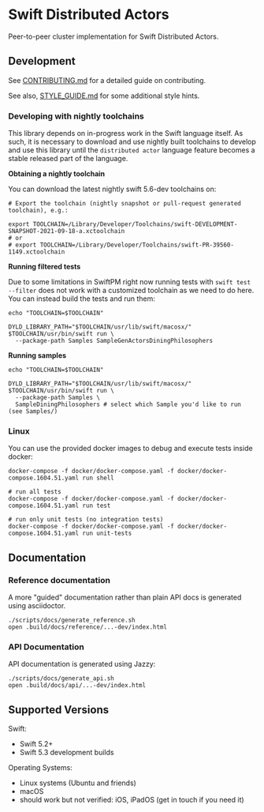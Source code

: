 
# Swift Distributed Actors

Peer-to-peer cluster implementation for Swift Distributed Actors.

## Development

See [CONTRIBUTING.md](CONTRIBUTING.md) for a detailed guide on contributing.

See also, [STYLE_GUIDE.md](STYLE_GUIDE.md) for some additional style hints.

### Developing with nightly toolchains

This library depends on in-progress work in the Swift language itself.
As such, it is necessary to download and use nightly built toolchains to develop and use this library until the `distributed actor` language feature becomes a stable released part of the language.

**Obtaining a nightly toolchain**

You can download the latest nightly swift 5.6-dev toolchains on: 

```
# Export the toolchain (nightly snapshot or pull-request generated toolchain), e.g.:

export TOOLCHAIN=/Library/Developer/Toolchains/swift-DEVELOPMENT-SNAPSHOT-2021-09-18-a.xctoolchain
# or
# export TOOLCHAIN=/Library/Developer/Toolchains/swift-PR-39560-1149.xctoolchain
```

**Running filtered tests**

Due to some limitations in SwiftPM right now running tests with `swift test --filter` does not work with a customized toolchain as we need to do here.
You can instead build the tests and run them:

```
echo "TOOLCHAIN=$TOOLCHAIN"
 
DYLD_LIBRARY_PATH="$TOOLCHAIN/usr/lib/swift/macosx/" $TOOLCHAIN/usr/bin/swift run \
  --package-path Samples SampleGenActorsDiningPhilosophers
 ```

**Running samples**

```
echo "TOOLCHAIN=$TOOLCHAIN"

DYLD_LIBRARY_PATH="$TOOLCHAIN/usr/lib/swift/macosx/" $TOOLCHAIN/usr/bin/swift run \
  --package-path Samples \
  SampleDiningPhilosophers # select which Sample you'd like to run (see Samples/)
```

### Linux

You can use the provided docker images to debug and execute tests inside docker:

```
docker-compose -f docker/docker-compose.yaml -f docker/docker-compose.1604.51.yaml run shell
```

```
# run all tests
docker-compose -f docker/docker-compose.yaml -f docker/docker-compose.1604.51.yaml run test

# run only unit tests (no integration tests)
docker-compose -f docker/docker-compose.yaml -f docker/docker-compose.1604.51.yaml run unit-tests
```

## Documentation

### Reference documentation

A more "guided" documentation rather than plain API docs is generated using asciidoctor.

```
./scripts/docs/generate_reference.sh
open .build/docs/reference/...-dev/index.html
```

### API Documentation

API documentation is generated using Jazzy:

```
./scripts/docs/generate_api.sh
open .build/docs/api/...-dev/index.html
```

## Supported Versions

Swift: 

- Swift 5.2+
- Swift 5.3 development builds

Operating Systems:

- Linux systems (Ubuntu and friends)
- macOS
- should work but not verified: iOS, iPadOS (get in touch if you need it)
